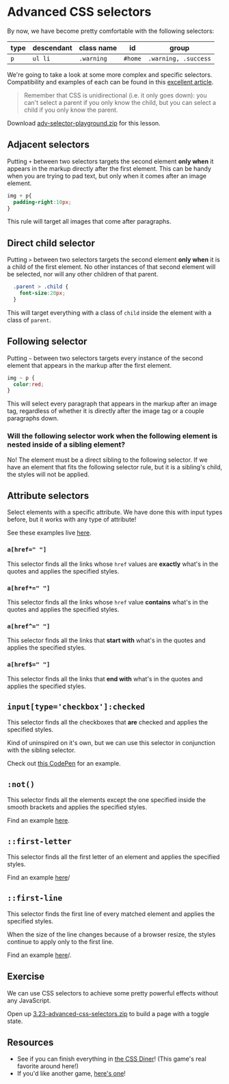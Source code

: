 # Advanced CSS selectors

By now, we have become pretty comfortable with the following selectors:

type | descendant | class name | id | group
---|---|---|---|---|
`p`| `ul li` | `.warning` | `#home` | `.warning, .success`

We're going to take a look at some more complex and specific selectors. 
Compatibility and examples of each can be found in this [excellent article](http://net.tutsplus.com/tutorials/html-css-techniques/the-30-css-selectors-you-must-memorize/).

>Remember that CSS is unidirectional (i.e. it only goes down): you can't select a parent if you only know the child, but you can select a child if you only know the parent. 

Download [adv-selector-playground.zip](https://hychalknotes.s3.amazonaws.com/adv-selector-playground.zip) for this lesson.

## Adjacent selectors
Putting `+` between two selectors targets the second element **only when**  it appears in the markup directly after the first element. This can be handy when you are trying to pad text, but only when it comes after an image element.

```css
img + p{
  padding-right:10px;
}
```
This rule will target all images that come after paragraphs.

## Direct child selector
Putting `>` between two selectors targets the second element **only when**  it is a child of the first element. No other instances of that second element will be selected, nor will any other children of that parent.

```css
  .parent > .child {
    font-size:20px;
  }
```
This will target everything with a class of `child` inside the element with a class of `parent`.

## Following selector
Putting `~` between two selectors targets every instance of the second element that appears in the markup after the first element.

```css
img ~ p {
  color:red;
}
```

This will select every paragraph that appears in the markup after an image tag, regardless of whether it is directly after the image tag or a couple paragraphs down.

### Will the following selector work when the following element is nested inside of a sibling element?

No! The element must be a direct sibling to the following selector. If we have an element that fits the following selector rule, but it is a sibling's child, the styles will not be applied. 

<!-- Try it in [this CodePen]()! -->

## Attribute selectors

Select elements with a specific attribute. We have done this with input types before, but it works with any type of attribute!

See these examples live [here](https://codepen.io/hackeryou/pen/VqGeRz).

### `a[href=" "]`
This selector finds all the links whose `href` values are **exactly** what's in the quotes and applies the specified styles.

### `a[href*=" "]`
This selector finds all the links whose `href` value **contains** what's in the quotes and applies the specified styles.

### `a[href^=" "]`
This selector finds all the links that **start with** what's in the quotes and applies the specified styles.

### `a[href$=" "]`
This selector finds all the links that **end with** what's in the quotes and applies the specified styles.

## `input[type='checkbox']:checked`

This selector finds all the checkboxes that **are** checked and applies the specified styles.

Kind of uninspired on it's own, but we can use this selector in conjunction with the sibling selector. 

Check out [this CodePen](https://codepen.io/hackeryou/pen/VqGKea) for an example.

## `:not()`

This selector finds all the elements except the one specified inside the smooth brackets and applies the specified styles.

Find an example [here](https://codepen.io/hackeryou/pen/maGrmw).

## `::first-letter`

This selector finds all the first letter of an element and applies the specified styles.

Find an example [here](https://codepen.io/hackeryou/pen/GPXjEv)/

## `::first-line`

This selector finds the first line of every matched element and applies the specified styles.

When the size of the line changes because of a browser resize, the styles continue to apply only to the first line.

Find an example [here](https://codepen.io/hackeryou/pen/GPXjEv)/.

## Exercise

We can use CSS selectors to achieve some pretty powerful effects without any JavaScript.

Open up [3.23-advanced-css-selectors.zip](https://hychalknotes.s3.amazonaws.com/3.23-advanced-css-selectors.zip) to build a page with a toggle state.


## Resources
* See if you can finish everything in [the CSS Diner](https://flukeout.github.io/)! (This game's real favorite around here!)
* If you'd like another game, [here's one](http://toolness.github.io/css-selector-game)!